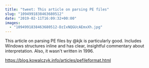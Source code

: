 ```yaml
---
title: "tweet: This article on parsing PE files"
slug: "1094991838463680512"
date: "2019-02-11T16:09:32+00:00"
images:
  - "1094991838463680512-DzIxNQGUcAEmxXh.jpg"
---
```

This article on parsing PE files by @kjk is particularly good. Includes Windows structures inline and has clear, insightful commentary about interpretation. Also, it wasn't written in 1996.

https://blog.kowalczyk.info/articles/pefileformat.html 